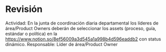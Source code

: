 # Revisión

Actividad: En la junta de coordinación diaria departamental los líderes de área/Product Owners deberán de seleccionar los assets (proceso, guía, estándar o política) en la https://www.notion.so/8ef56009a3d545a1a998b4d596eaddb2 con status dinámico.
Responsable: Líder de área/Product Owner